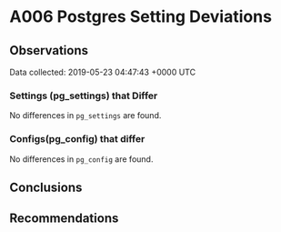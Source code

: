 # A006 Postgres Setting Deviations #

## Observations ##
Data collected: 2019-05-23 04:47:43 +0000 UTC  

### Settings (pg_settings) that Differ ###

No differences in `pg_settings` are found.

### Configs(pg_config) that differ ###

No differences in `pg_config` are found.



## Conclusions ##


## Recommendations ##

